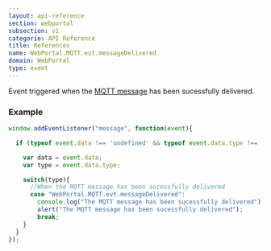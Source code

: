 ```yaml
---
layout: api-reference
section: webportal
subsection: v1
categorie: API Reference
title: References
name: WebPortal.MQTT.evt.messageDelivered
domain: WebPortal
type: event
---
```


Event triggered when the [MQTT message]({{site.baseurl}}/webportal/v1/api-reference/webportal-mqtt-publish#article) has been sucessfully delivered.

### Example

```javascript
window.addEventListener("message", function(event){

  if (typeof event.data !== 'undefined' && typeof event.data.type !== 'undefined' ){

    var data = event.data;
    var type = event.data.type;

    switch(type){
      //When the MQTT message has been sucessfully delivered
      case "WebPortal.MQTT.evt.messageDelivered":
        console.log("The MQTT message has been sucessfully delivered");
        alert("The MQTT message has been sucessfully delivered");
        break;
    }
  }
});
```

